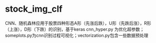 # stock_img_clf
CNN、随机森林应用于股票四种形态A形（先涨后跌），U形（先跌后涨），R形（上涨），D形（下跌）的识别，基于keras
cnn_hyper.py 为优化超参数；someplots.py为cnn识别过程可视化；vectorization.py包含一些数据预处理
